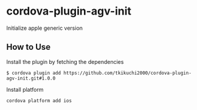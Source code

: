 # cordova-plugin-agv-init
Initialize apple generic version


## How to Use

Install the plugin by fetching the dependencies

    $ cordova plugin add https://github.com/tkikuchi2000/cordova-plugin-agv-init.git#1.0.0

Install platform

    cordova platform add ios

